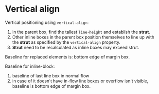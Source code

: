 # Vertical align

Vertical positioning using `vertical-align`:

1. In the parent box, find the tallest `line-height` and establish the **strut**.
2. Other inline boxes in the parent box position themselves to line up with the **strut** as specified by the `vertical-align` property.
3. **Strut** need to be recalculated as inline boxes may exceed strut.

Baseline for replaced elements is: bottom edge of margin box.

Baseline for inline-block:

1. baseline of last line box in normal flow
2. in case of it doesn't have in-flow line boxes or overflow isn't visible, baseline is bottom edge of margin box.
